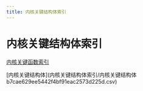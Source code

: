 ```yaml
---
title: 内核关键结构体索引
---
```


# 内核关键结构体索引

[内核关键函数索引](内核关键函数索引.md)

[内核关键结构体](内核关键结构体索引/内核关键结构体 b7cae629ee5442f4bf91eac2573d225d.csv)